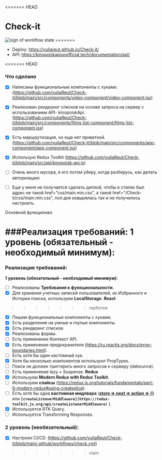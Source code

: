 <<<<<<< HEAD
# Check-it
<img src="https://github.com/yuliaReut/Check-it/actions/workflows/check.yml/badge.svg" alt="sign of workflow state">
=======

- Deploy: https://yuliareut.github.io/Check-it/
- API: https://kinopoiskapiunofficial.tech/documentation/api/

<<<<<<< HEAD
### Что сделано
- [x] Написаны функциональные компоненты c хуками.(https://github.com/yuliaReut/Check-it/blob/main/src/components/video-component/video-component.jsx)
- [x] Реализован рендеринг списков на основе запроса на сервер с использованием API- kinopoiskApi.(https://github.com/yuliaReut/Check-it/blob/main/src/components/films-list-component/films-list-component.jsx)
- [x] Есть маршрутизация, но еще нет приватной. (https://github.com/yuliaReut/Check-it/blob/main/src/components/app-component/app-component.jsx)
- [x] Использую Redux Toolkit (https://github.com/yuliaReut/Check-it/blob/main/src/api/kinopoisk-api.js)


- [ ] Очень много мусора, я его потом уберу, когда разберусь, как делать авторизацию

- [ ] Еще у меня не получается сделать диплой, чтобы в стилях был адрес не такой href="css/main.min.css", а такой href="/Check-it/css/main.min.css", пол дня ковырялась так и не получилось настроить.


Основной функционал:

###Реализация требований:
1 уровень (обязательный - необходимый минимум):
=======
### Реализация требований:
**1 уровень (обязательный - необходимый минимум):** 
- [ ]  Реализованы **Требования к функциональности.**
- [x]  Для хранения учетных записей пользователей, их Избранного и Истории поиска, используем **LocalStorage**.
**React**
>>>>>>> repforme
- [x] Пишем функциональные компоненты c хуками.
- [x] Есть разделение на умные и глупые компоненты.
- [x] Есть рендеринг списков.
- [x] Реализованы формы.
- [ ] Есть применение Контекст API.
- [x] Есть применение предохранителя (https://ru.reactjs.org/docs/error-boundaries.html).
- [ ] Есть хотя бы один кастомный хук.
- [x] Хотя бы несколько компонентов используют PropTypes.
- [ ] Поиск не должен триггерить много запросов к серверу (debounce).
- [ ] Есть применение lazy + Suspense.
**Redux**
- [x]  Используем **Modern Redux with Redux Toolkit**.
- [ ] Используем **слайсы** (https://redux.js.org/tutorials/fundamentals/part-8-modern-redux#using-createslice).
- [ ] Есть хотя бы одна **кастомная мидлвара** (**[store ⇒ next ⇒ action ⇒ {}](https://redux.js.org/understanding/history-and-design/middleware)** или **`[createListenerMiddleware](https://redux-toolkit.js.org/api/createListenerMiddleware)`** ).
- [x] Используется RTK Query.
- [ ] Используется Transforming Responses.

### 2 уровень (необязательный):
- [x] Настроен CI/CD. (https://github.com/yuliaReut/Check-it/blob/main/.github/workflows/check.yml)
>>>>>>> main
